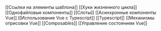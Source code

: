 
[[Ссылки на элементы шаблона]]
[[Хуки жизненного цикла]]
[[Однофайловые компоненты]]
[[Слоты]]
[[Асинхронные компоненты Vue]]
[[Использование Vue с Typescript]]
[[Typescript]]
[[Механизмы отрисовки Vue]]
[[Composables]]
[[Управление состоянием Vue]]
